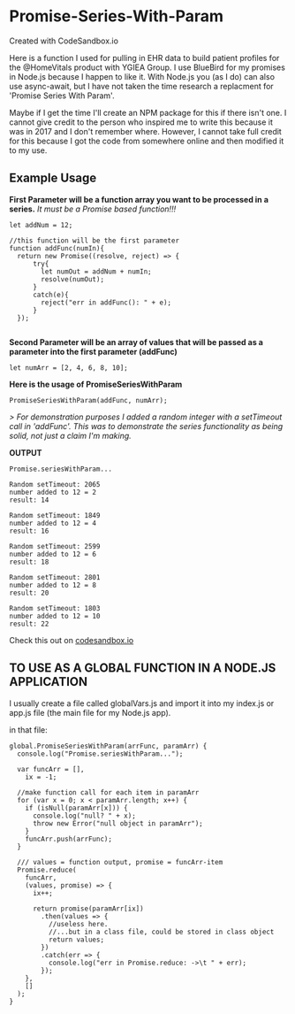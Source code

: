 # Promise-Series-With-Param
Created with CodeSandbox.io

Here is a function I used for pulling in EHR data to build patient profiles for the @HomeVitals product with YGIEA Group.  I use BlueBird for my promises in Node.js because I happen to like it.  With Node.js you (as I do) can also use async-await, but I have not taken the time research a replacment for 'Promise Series With Param'.

Maybe if I get the time I'll create an NPM package for this if there isn't one.  I cannot give credit to the person who inspired me to write this because it was in 2017 and I don't remember where.  However, I cannot take full credit for this because I got the code from somewhere online and then modified it to my use.

## Example Usage

**First Parameter will be a function array you want to be processed in a series.**  *It must be a Promise based function!!!*

```
let addNum = 12;

//this function will be the first parameter
function addFunc(numIn){
  return new Promise((resolve, reject) => {
      try{
        let numOut = addNum + numIn;
        resolve(numOut);
      }
      catch(e){
        reject("err in addFunc(): " + e);
      }
  });


```

**Second Parameter will be an array of values that will be passed as a parameter into the first parameter (addFunc)**

```
let numArr = [2, 4, 6, 8, 10];

```



**Here is the usage of PromiseSeriesWithParam**

```
PromiseSeriesWithParam(addFunc, numArr);

```


*> For demonstration purposes I added a random integer with a setTimeout call in 'addFunc'.  This was to demonstrate the series functionality as being solid, not just a claim I'm making.*


**OUTPUT**

```
Promise.seriesWithParam... 

Random setTimeout: 2065 
number added to 12 = 2 
result: 14 

Random setTimeout: 1849 
number added to 12 = 4 
result: 16 

Random setTimeout: 2599 
number added to 12 = 6 
result: 18 

Random setTimeout: 2801 
number added to 12 = 8 
result: 20 

Random setTimeout: 1803 
number added to 12 = 10 
result: 22 

```


Check this out on [codesandbox.io](https://codesandbox.io/s/promise-series-with-param-48bnp)


## TO USE AS A GLOBAL FUNCTION IN A NODE.JS APPLICATION

I usually create a file called globalVars.js and import it into my index.js or app.js file (the main file for my Node.js app).

in that file:

```
global.PromiseSeriesWithParam(arrFunc, paramArr) {
  console.log("Promise.seriesWithParam...");

  var funcArr = [],
    ix = -1;

  //make function call for each item in paramArr
  for (var x = 0; x < paramArr.length; x++) {
    if (isNull(paramArr[x])) {
      console.log("null? " + x);
      throw new Error("null object in paramArr");
    }
    funcArr.push(arrFunc);
  }

  /// values = function output, promise = funcArr-item
  Promise.reduce(
    funcArr,
    (values, promise) => {
      ix++;

      return promise(paramArr[ix])
        .then(values => {
          //useless here.
          //...but in a class file, could be stored in class object
          return values;
        })
        .catch(err => {
          console.log("err in Promise.reduce: ->\t " + err);
        });
    },
    []
  );
}


```
